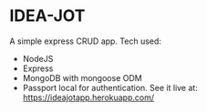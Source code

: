 IDEA-JOT
======
A simple express CRUD app.
Tech used:
* NodeJS
* Express
* MongoDB with mongoose ODM 
* Passport local for authentication.
See it live at: https://ideajotapp.herokuapp.com/
